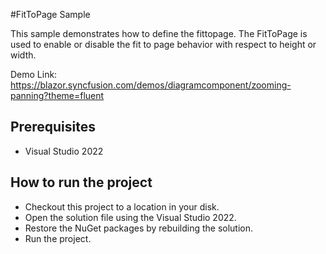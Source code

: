 #FitToPage Sample

This sample demonstrates how to define the fittopage. The FitToPage is used to enable or disable the fit to page behavior with respect to height or width.

Demo Link:
https://blazor.syncfusion.com/demos/diagramcomponent/zooming-panning?theme=fluent

## Prerequisites

* Visual Studio 2022

## How to run the project

* Checkout this project to a location in your disk.
* Open the solution file using the Visual Studio 2022.
* Restore the NuGet packages by rebuilding the solution.
* Run the project.
